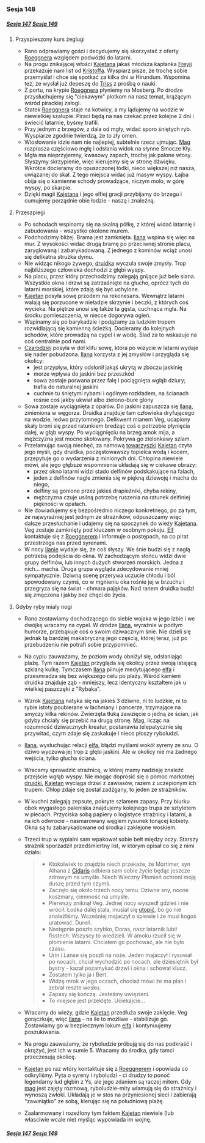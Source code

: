 ### Sesja 148

##### [Sesja 147](#sesja-147) [Sesja 149](#sesja-149)

1. Przyspieszony kurs żeglugi
    - Rano odprawiamy gości i decydujemy się skorzystać z oferty [Roeggnera](#p_roeggner) względem podwózki do latarni.
    - Na progu znikającej włości [Kajetana](#g_kajetan) jakaś młodsza kapłanka [Freyji](#r_freyja) przekazuje nam list od [Kristoffa](#p_kristoff). Wyspiarz pisze, że trochę sobie przemyślał i chce się spotkać za kilka dni w Hirundum. Wspomina też, że wysłał już depeszę do [Triss](#p_triss_merigold) z prośbą o nauki.
    - Z portu, na krypie [Roeggnera](#p_roeggner) płyniemy na Mosberg. Po drodze przysłuchujemy się "ciekawym" plotkom na nasz temat, krążącym wśród pirackiej załogi.
    - Statek [Roeggnera](#p_roeggner) staje na kotwicy, a my lądujemy na wodzie w niewielkiej szalupie. Piraci będą na nas czekać przez kolejne 2 dni i świecić latarnie, byśmy trafili.
    - Przy jednym z brzegów, z dala od mgły, widać sporo śniętych ryb. Wyspiarze zgodnie twierdzą, że to zły omen.
    - Wiosłowanie idzie nam nie najlepiej, subtelnie rzecz ujmując. [Mag](#g_kajetan) rozprasza częściowo mgłę i odsłania widok na słynne Smocze Kły.
    - Mgła ma nieprzyjemny, kwasowy zapach, trochę jak palone włosy. Słyszymy skrzypienie, więc kierujemy się w stronę dźwięku. Wkrótce docieramy do opuszczonej łódki, nieco większej niż nasza, uwiązanej do skał. Z tego miejsca widać już masyw wyspy. Łajba obija się o kamienne schody prowadzące, niczym molo, w górę wyspy, po skarpie.
    - Dzięki magii [Kajetana](#g_kajetan) i jego elfiej gracji przybijamy do brzegu i cumujemy porządnie obie łodzie - naszą i znaleźną.
2. Przeszpiegi
    - Po schodach wspinamy się na skalną półkę, z której widać latarnię i zabudowania - wszystko okolone murem.
    - Podchodzimy bliżej. Brama jest zamknięta. [Ilana](#g_ilana) wspina się więc na mur. Z wysokości widać drugą bramę po przeciwnej stronie placu, zaryglowaną i zabarykadowaną. Z jednego z kominów wciąż unosi się delikatna strużka dymu.
    - Nie widząc nikogo żywego, [druidka](#g_ilana) wyczula swoje zmysły. Trop najbliższego człowieka dochodzi z głębi wyspy.
    - Na placu, przez który przechodzimy zalegają gnijące już bele siana. Wszystkie okna i drzwi są zatrzaśnięte na głucho, oprócz tych do latarni morskiej, które zdają się być uchylone.
    - [Kajetan](#g_kajetan) posyła sowę przodem na rekonesans. Wewnątrz latarni walają się porzucone w nieładzie skrzynie i beczki, z których coś wycieka. Na piętrze unosi się także ta gęsta, cuchnąca mgła. Na środku pomieszczenia, w niecce dogorywa ogień.
    - Wspinamy się po barykadzie i podążamy za ludzkim tropem rozwidlającą się kamienną ścieżką. Docieramy do kolejnych schodów, które prowadzą na cypel i w wodę. Ślad za to wskazuje na coś centralnie pod nami.
    - [Czarodziej](#g_kajetan) posyła w dół klifu sowę, która po wizycie w latarni wydaje się nader pobudzona. [Ilana](#g_ilana) korzysta z jej zmysłów i przygląda się okolicy:
        - jest przypływ, który odsłonił jakąś ukrytą w zboczu jaskinię
        - morze wpływa do jaskini bez przeszkód
        - sowa zostaje porwana przez falę i pociągnięta wgłąb dziury; trafia do naturalnej jaskini
        - cuchnie tu śniętymi rybami i ogólnym rozkładem, na ścianach rośnie coś jakby ukwiał albo zielono-bure glony
    - Sowa zostaje wyciągnięta z opałów. Do jaskini zapuszcza się [Ilana](#g_ilana), zmieniona w węgorza. Druidka znajduje tam człowieka dryfującego na wodzie, ledwo przytomnego. Delikwent mianem Veg, ucapiony skały broni się przed ratunkiem bredząc coś o potrzebie płynięcia dalej, w głąb wyspy. Po wyciągnięciu na brzeg amok mija, a mężczyzna jest mocno skołowany. Pokrywa go zielonkawy szlam.
    - Przełamując swoją niechęć, za namową [towarzyszki](#g_ilana) [Kajetan](#g_kajetan) czyta jego myśli, gdy druidka, poczęstowawszy topielca wodą i kocem, przepytuje go o wydarzenia z minionych dni. Chłopina niewiele mówi, ale jego głębsze wspomnienia układają się w ciekawe obrazy:
        - przez okno latarni widzi stado delfinów podskakujące na falach,
        - jeden z delfinów nagle zmienia się w piękną dziewoję i macha do niego,
        - delfiny są gonione przez jakieś drapieżniki, chyba rekiny,
        - mężczyzna czuje usilną potrzebę ruszenia na ratunek delfiniej piękności w opałach.
    - Nie dowiadujemy się bezpośrednio niczego konkretnego, po za tym, że najwyraźniej jest jednym ze strażników, odpuszczamy więc dalsze przesłuchanie i udajemy się na spoczynek do wieży [Kajetana](#g_kajetan). Veg zostaje zamknięty pod kluczem w osobnym pokoju. [Elf](#g_kajetan) kontaktuje się z [Roeggnerem](#p_roeggner) i informuje o postępach, na co pirat przestrzega nas przed syrenami.
    - W nocy [Ilanie](#g_ilana) wydaje się, że coś słyszy. We śnie budzi się z nagłą potrzebą podejścia do okna. W zachodzącym słońcu widzi dwie grupy delfinów, lub innych dużych stworzeń morskich. Jedna z nich... macha. Druga grupa wygląda zdecydowanie mniej sympatycznie. Dziwną scenę przerywa uczucie chłodu i ból spowodowany czymś, co w mgnieniu oka rośnie jej w brzuchu i przegryza się na świat - chmara pająków. Nad ranem druidka budzi się zmęczona i jakby bez chęci do życia.
3. Gdyby ryby miały nogi

    - Rano zostawiamy dochodzącego do siebie wojaka w jego izbie i we dwójkę wracamy na cypel. W drodze [Ilana](#g_ilana), wyraźnie w podłym humorze, przebąkuje coś o swoim dziwacznym śnie. Nie dzieli się jednak tą bardziej makabryczną jego częścią, której teraz, już po przebudzeniu nie potrafi sobie przypomnieć.
    - Na cyplu zauważamy, że poziom wody obniżył się, odsłaniając plażę. Tym razem [Kajetan](#g_kajetan) przygląda się okolicy przez swoją latającą szklaną kulkę. Tymczasem [Ilana](#g_ilana) pilnuje medytującego [elfa](#g_kajetan) i przesmradza się bez większego celu po plaży. Wśród kamieni druidka znajduje ząb - mniejszy, lecz identyczny kształtem jak u wielkiej paszczęki z "Rybaka".
    - Wzrok [Kajetana](#g_kajetan) natyka się na jakieś 3 dziwne, ni to ludzkie, ni to rybie istoty poubierane w łachmany i pancerze, trzymające na smyczy kilka rekinów. Zwierzęta tłuką zawzięcie o jedną ze ścian, jak gdyby chciały się przebić na drugą stronę. [Mag](#g_kajetan), licząc na rozumność dziwacznych kreatur, postanawia telepatycznie się przywitać, czym zdaje się zaskakuje i nieco płoszy ryboludzi.
    - [Ilana](#g_ilana), wysłuchując relacji [elfa](#g_kajetan), błądzi myślami wokół syreny ze snu. O dziwo wyczuwa jej trop z głębi jaskini. Ale w okolicy nie ma żadnego wejścia, tylko głucha ściana.
    - Wracamy sprawdzić strażnicę, w której mamy nadzieję znaleźć przejście wgłąb wyspy. Nie mogąc doprosić się o pomoc markotnej [druidki](#g_ilana), [Kajetan](#g_kajetan) wyciąga drzwi z zawiasów, razem z uczepionym ich trupem. Chłop zdaje się został zadźgany, to jeden ze strażników.
    - W kuchni zalegają zepsute, pokryte szlamem zapasy. Przy biurku obok wygasłego paleniska znajdujemy kolejnego trupa ze sztyletem w plecach. Przyciska sobą papiery o logistyce strażnicy i latarni, a na ich odwrocie - nasmarowany węglem rysunek tonącej kobiety. Okna są tu zabarykadowane od środka i zaklejone woskiem.
    - Trzeci trup w sypialni sam wpakował sobie bełt między oczy. Starszy strażnik sporzadził przedśmiertny list, w którym opisał co się z nimi działo:

        > - Ktokolwiek to znajdzie niech przekaże, że Mortimer, syn Alhana z [Cidaris](#l_cidaris) odbiera sam sobie życie będąc jeszcze zdrowym na umyśle. Niech Wieczny Płomień ochroni moją duszę przed tym czymś.
        > - Zaczęło się około trzech nocy temu. Dziwne sny, nocne koszmary, ciemność na umyśle.
        > - Pierwszy zniknął Veg. Jednej nocy wyszedł gdzieś i nie wrócił. Łodka dalej stała, musiał się [utopić](#b_utopiec), bo go nie znaleźliśmy. Wcześniej majaczył o śpiewie i że musi kogoś uratować. Dureń.
        > - Następnie poszło szybko, Doras, nasz latarnik lubił fisstech. Wszyscy to wiedzieli. W amoku rzucił się w płomienie latarni. Chciałem go pochować, ale nie było czasu.
        > - Urin i Lanse się poszli na noże. Jeden majaczył i rysował po nocach, chciał wychodzić po nocach, ale dziesiętnik był bystry - kazał pozamykać drzwi i okna i schował klucz.
        > - Zostałem tylko ja i Bert.
        > - Widzę mrok w jego oczach, chociaż mówi że ma plan i zebrał reszte wosku.
        > - Zapasy się kończą. Jesteśmy uwięzieni.
        > - To miejsce jest przeklęte. Uciekajcie...

    - Wracamy do wieży, gdzie [Kajetan](#g_kajetan) przedłuża swoje zaklęcie. Veg gorączkuje, więc [Ilana](#g_ilana) - na ile to możliwe - stabilizuje go. Zostawiamy go w bezpiecznym lokum [elfa](#g_kajetan) i kontynuujemy poszukiwania.
    - Na progu zauważamy, że ryboludzie próbują się do nas podkraść i okrążyć, jest ich w sumie 5. Wracamy do środka, gdy tamci przeczesują okolicę.
    - [Kajetan](#g_kajetan) po raz wtóry kontaktuje się z [Roeggnerem](#p_roeggner) i opowiada co odkryliśmy. Pyta o syreny i ryboludzi - ci drudzy to ponoć legendarny lud głębin z Ys, ale jego zdaniem są raczej mitem. Gdy [mag](#g_kajetan) jest zajęty rozmową, ryboludzie-mity włamują się do strażnicy i wynoszą zwłoki. Układają je w stos na przyniesionej sieci i zabierają "zawiniątko" ze sobą, kierując się na południową plażę.
    - Zaalarmowany i rozeźlony tym faktem [Kajetan](#g_kajetan) niewiele (lub własciwie wcale nie) myśląc wypowiada im wojnę.

##### [Sesja 147](#sesja-147) [Sesja 149](#sesja-149)
